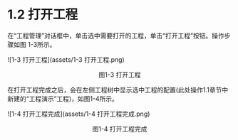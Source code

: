 # 1.2 打开工程

在“工程管理”对话框中，单击选中需要打开的工程，单击“打开工程”按钮。操作步骤如图 1-3所示。 

![1-3 打开工程](assets/1-3 打开工程.png)

<center>图1-3 打开工程</center>



在打开工程完成之后，会在左侧工程树中显示选中工程的配置(此处操作1.1章节中新建的“工程演示”工程)，如图1-4所示。 

![1-4 打开工程完成](assets/1-4 打开工程完成.png)

<center>图1-4 打开工程完成</center>

